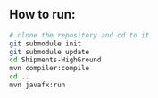 ## How to run:

```bash
# clone the repository and cd to it
git submodule init
git submodule update
cd Shipments-HighGround
mvn compiler:compile
cd ..
mvn javafx:run
```